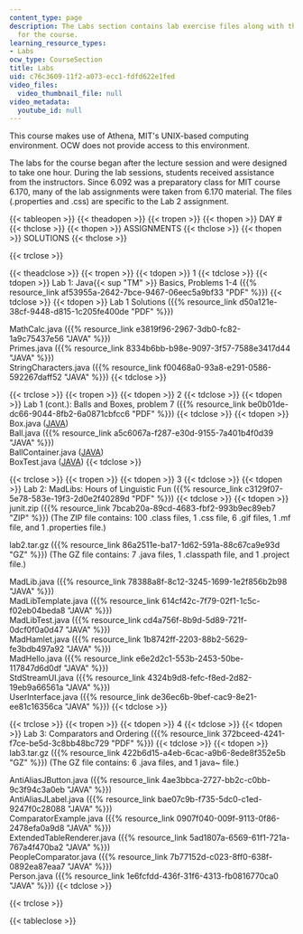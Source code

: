 ```yaml
---
content_type: page
description: The Labs section contains lab exercise files along with their solutions
  for the course.
learning_resource_types:
- Labs
ocw_type: CourseSection
title: Labs
uid: c76c3609-11f2-a073-ecc1-fdfd622e1fed
video_files:
  video_thumbnail_file: null
video_metadata:
  youtube_id: null
---
```


This course makes use of Athena, MIT's UNIX-based computing environment. OCW does not provide access to this environment.

The labs for the course began after the lecture session and were designed to take one hour. During the lab sessions, students received assistance from the instructors. Since 6.092 was a preparatory class for MIT course 6.170, many of the lab assignments were taken from 6.170 material. The files (.properties and .css) are specific to the Lab 2 assignment.

{{< tableopen >}}
{{< theadopen >}}
{{< tropen >}}
{{< thopen >}}
DAY #
{{< thclose >}}
{{< thopen >}}
ASSIGNMENTS
{{< thclose >}}
{{< thopen >}}
SOLUTIONS
{{< thclose >}}

{{< trclose >}}

{{< theadclose >}}
{{< tropen >}}
{{< tdopen >}}
1
{{< tdclose >}}
{{< tdopen >}}
Lab 1: Java{{< sup "TM" >}} Basics, Problems 1-4 ({{% resource_link af53955a-2642-7bce-9467-06eec5a9bf33 "PDF" %}})
{{< tdclose >}}
{{< tdopen >}}
Lab 1 Solutions ({{% resource_link d50a121e-38cf-9448-d815-1c205fe400de "PDF" %}})  
  
MathCalc.java ({{% resource_link e3819f96-2967-3db0-fc82-1a9c75437e56 "JAVA" %}})  
Primes.java ({{% resource_link 8334b6bb-b98e-9097-3f57-7588e3417d44 "JAVA" %}})  
StringCharacters.java ({{% resource_link f00468a0-93a8-e291-0586-592267daff52 "JAVA" %}})
{{< tdclose >}}

{{< trclose >}}
{{< tropen >}}
{{< tdopen >}}
2
{{< tdclose >}}
{{< tdopen >}}
Lab 1 (cont.): Balls and Boxes, problem 7 ({{% resource_link be0b01de-dc66-9044-8fb2-6a0871cbfcc6 "PDF" %}})
{{< tdclose >}}
{{< tdopen >}}
Box.java ([JAVA](/courses/electrical-engineering-and-computer-science/6-092-java-preparation-for-6-170-january-iap-2006/labs/Box.java))  
Ball.java ({{% resource_link a5c6067a-f287-e30d-9155-7a401b4f0d39 "JAVA" %}})  
BallContainer.java ([JAVA](/courses/electrical-engineering-and-computer-science/6-092-java-preparation-for-6-170-january-iap-2006/labs/BallContainer.java))  
BoxTest.java ([JAVA](/courses/electrical-engineering-and-computer-science/6-092-java-preparation-for-6-170-january-iap-2006/labs/BoxTest.java))
{{< tdclose >}}

{{< trclose >}}
{{< tropen >}}
{{< tdopen >}}
3
{{< tdclose >}}
{{< tdopen >}}
Lab 2: MadLibs: Hours of Linguistic Fun ({{% resource_link c3129f07-5e78-583e-19f3-2d0e2f40289d "PDF" %}})
{{< tdclose >}}
{{< tdopen >}}
junit.zip ({{% resource_link 7bcab20a-89cd-4683-fbf2-993b9ec89eb7 "ZIP" %}}) (The ZIP file contains: 100 .class files, 1 .css file, 6 .gif files, 1 .mf file, and 1 .properties file.)  
  
lab2.tar.gz ({{% resource_link 86a2511e-ba17-1d62-591a-88c67ca9e93d "GZ" %}}) (The GZ file contains: 7 .java files, 1 .classpath file, and 1 .project file.)  
  
MadLib.java ({{% resource_link 78388a8f-8c12-3245-1699-1e2f856b2b98 "JAVA" %}})  
MadLibTemplate.java ({{% resource_link 614cf42c-7f79-02f1-1c5c-f02eb04beda8 "JAVA" %}})  
MadLibTest.java ({{% resource_link cd4a756f-8b9d-5d89-721f-0dcf0f0a0d47 "JAVA" %}})  
MadHamlet.java ({{% resource_link 1b8742ff-2203-88b2-5629-fe3bdb497a92 "JAVA" %}})  
MadHello.java ({{% resource_link e6e2d2c1-553b-2453-50be-117847d6d0df "JAVA" %}})  
StdStreamUI.java ({{% resource_link 4324b9d8-fefc-f8ed-2d82-19eb9a66561a "JAVA" %}})  
UserInterface.java ({{% resource_link de36ec6b-9bef-cac9-8e21-ee81c16356ca "JAVA" %}})
{{< tdclose >}}

{{< trclose >}}
{{< tropen >}}
{{< tdopen >}}
4
{{< tdclose >}}
{{< tdopen >}}
Lab 3: Comparators and Ordering ({{% resource_link 372bceed-4241-f7ce-be5d-3c8bb48bc729 "PDF" %}})
{{< tdclose >}}
{{< tdopen >}}
lab3.tar.gz ({{% resource_link 422b6d15-a4eb-6cac-a9b6-8ede8f352e5b "GZ" %}}) (The GZ file contains: 6 .java files, and 1 java~ file.)  
  
AntiAliasJButton.java ({{% resource_link 4ae3bbca-2727-bb2c-c0bb-9c3f94c3a0eb "JAVA" %}})  
AntiAliasJLabel.java ({{% resource_link bae07c9b-f735-5dc0-c1ed-9247f0c28088 "JAVA" %}})  
ComparatorExample.java ({{% resource_link 0907f040-009f-9113-0f86-2478efa0a9d8 "JAVA" %}})  
ExtendedTableRenderer.java ({{% resource_link 5ad1807a-6569-61f1-721a-767a4f470ba2 "JAVA" %}})  
PeopleComparator.java ({{% resource_link 7b77152d-c023-8ff0-638f-0892ea87eaa7 "JAVA" %}})  
Person.java ({{% resource_link 1e6fcfdd-436f-31f6-4313-fb0816770ca0 "JAVA" %}})
{{< tdclose >}}

{{< trclose >}}

{{< tableclose >}}